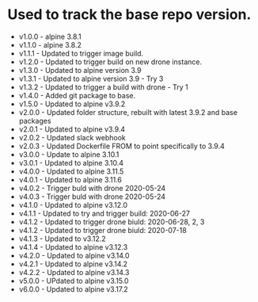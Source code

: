 # Used to track the base repo version.
* v1.0.0 - alpine 3.8.1
* v1.1.0 - alpine 3.8.2
* v1.1.1 - Updated to trigger image build.
* v1.2.0 - Updated to trigger build on new drone instance.
* v1.3.0 - Updated to alpine version 3.9
* v1.3.1 - Updated to alpine version 3.9 - Try 3
* v1.3.2 - Updated to trigger a build with drone - Try 1
* v1.4.0 - Added git package to base.
* v1.5.0 - Updated to alpine v3.9.2
* v2.0.0 - Updated folder structure, rebuilt with latest 3.9.2 and base packages
* v2.0.1 - Updated to alpine v3.9.4
* v2.0.2 - Updated slack webhook
* v2.0.3 - Updated Dockerfile FROM to point specifically to 3.9.4
* v3.0.0 - Update to alpine 3.10.1
* v3.0.1 - Updated to alpine 3.10.4
* v4.0.0 - Updated to alpine 3.11.5
* v4.0.1 - Updated to alpine 3.11.6
* v4.0.2 - Trigger buld with drone 2020-05-24
* v4.0.3 - Trigger buld with drone 2020-05-24
* v4.1.0 - Updated to alpine v3.12.0
* v4.1.1 - Updated to try and trigger build:  2020-06-27
* v4.1.2 - Updated to trigger drone biuld: 2020-06-28, 2, 3
* v4.1.2 - Updated to trigger drone biuld: 2020-07-18
* v4.1.3 - Updated to v3.12.2
* v4.1.4 - Updated to alpine v3.12.3
* v4.2.0 - Updated to alpine v3.14.0
* v4.2.1 - Updated to alpine v3.14.2
* v4.2.2 - Updated to alpine v3.14.3
* v5.0.0 - UPdated to alpine v3.15.0
* v6.0.0 - Updated to alpine v3.17.2
